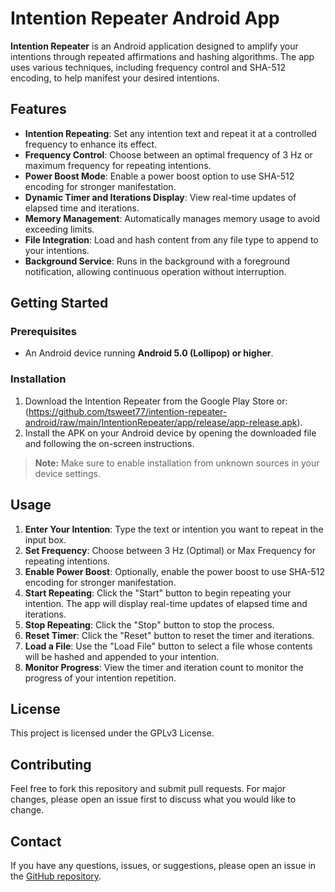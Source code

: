 # Intention Repeater Android App

**Intention Repeater** is an Android application designed to amplify your intentions through repeated affirmations and hashing algorithms. The app uses various techniques, including frequency control and SHA-512 encoding, to help manifest your desired intentions.

## Features

- **Intention Repeating**: Set any intention text and repeat it at a controlled frequency to enhance its effect.
- **Frequency Control**: Choose between an optimal frequency of 3 Hz or maximum frequency for repeating intentions.
- **Power Boost Mode**: Enable a power boost option to use SHA-512 encoding for stronger manifestation.
- **Dynamic Timer and Iterations Display**: View real-time updates of elapsed time and iterations.
- **Memory Management**: Automatically manages memory usage to avoid exceeding limits.
- **File Integration**: Load and hash content from any file type to append to your intentions.
- **Background Service**: Runs in the background with a foreground notification, allowing continuous operation without interruption.

## Getting Started

### Prerequisites

- An Android device running **Android 5.0 (Lollipop) or higher**.

### Installation

1. Download the Intention Repeater from the Google Play Store or: (https://github.com/tsweet77/intention-repeater-android/raw/main/IntentionRepeater/app/release/app-release.apk).
2. Install the APK on your Android device by opening the downloaded file and following the on-screen instructions.

> **Note:** Make sure to enable installation from unknown sources in your device settings.

## Usage

1. **Enter Your Intention**: Type the text or intention you want to repeat in the input box.
2. **Set Frequency**: Choose between 3 Hz (Optimal) or Max Frequency for repeating intentions.
3. **Enable Power Boost**: Optionally, enable the power boost to use SHA-512 encoding for stronger manifestation.
4. **Start Repeating**: Click the "Start" button to begin repeating your intention. The app will display real-time updates of elapsed time and iterations.
5. **Stop Repeating**: Click the "Stop" button to stop the process.
6. **Reset Timer**: Click the "Reset" button to reset the timer and iterations.
7. **Load a File**: Use the "Load File" button to select a file whose contents will be hashed and appended to your intention.
8. **Monitor Progress**: View the timer and iteration count to monitor the progress of your intention repetition.

## License

This project is licensed under the GPLv3 License.

## Contributing

Feel free to fork this repository and submit pull requests. For major changes, please open an issue first to discuss what you would like to change.

## Contact

If you have any questions, issues, or suggestions, please open an issue in the [GitHub repository](https://github.com/tsweet77/intention-repeater-android).
